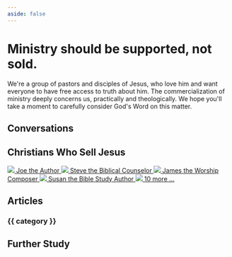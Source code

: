 ```yaml
---
aside: false
---
```


<script lang='ts' setup>

import {data as articles} from './articles.data'


// Group articles by category
// NOTE Main categories/articles hard-coded to preserve order, but more may be added (to end)
const categories = {
    "Freely Give": ['freely-give'],
    "Theology": ['defining-ministry', 'commerce-condemned', 'biblical-funding', 'colabor'],
    "Application": ['should-preachers-be-paid', 'paying-pastors', 'covering-costs', 'biblical-counseling', 'counseling-fees', 'ads'],
    "Licensing & Copyright": ['copyright-jesus-command-to-freely-give', 'copyright-and-the-bible', 'letting-go'],
    "Specific Passages": ['selling-truth', 'temple-cleansing', '1cor9', '1cor9-authority', 'commercializing-gods-word'],
    "Contemporary Commerce": ['bible-publishers', 'worship-tax', 'acbc'],
    "History": ['simony'],
    "Responses": [],
}

for (const article of articles){

    // Ignore if no category
    const category = article.frontmatter.category
    if (!category){
        continue
    }

    // Add category if it hasn't been hard-coded (for order) yet
    if (! (category in categories)){
        categories[category] = []
    }

    // Add article
    const article_id = article.url.split('/').pop()
    if (!categories[category].includes(article_id)){
        categories[category].push(article_id)
    }
}

</script>

<style lang='sass' scoped>

@media (min-width: 1300px)
    .categories, .conversations, .study
        display: grid
        grid-template-columns: 1fr 1fr
        column-gap: 48px

.profiles
    display: flex
    justify-content: space-around
    margin-top: 24px

    a
        flex-grow: 1
        flex-basis: 0
        display: flex
        flex-direction: column
        align-items: center
        text-align: center
        img
            width: 120px
            height: 120px
            border-radius: 50%
            object-fit: cover
            margin-bottom: 12px

    @media (max-width: 800px)
        a
            font-size: 14px
            line-height: 1.25
            img
                width: 60px
                height: 60px

.categories
    h3
        text-transform: uppercase
        background-color: hsl(50, 100%, 50%, 0.25)
        padding: 8px
        border-radius: 4px

</style>


# Ministry should be supported, not sold.
We're a group of pastors and disciples of Jesus, who love him and want everyone to have free access to truth about him. The commercialization of ministry deeply concerns us, practically and theologically. We hope you'll take a moment to carefully consider God's Word on this matter.

## Conversations

<div class='conversations'>
    <FeaturePreview url='/learn/conversations' image='/_assets/learn/conversations.jpg'
        title="Conversations about Selling Jesus" desc="Learn more about foundational issues around the Jesus-trade through a series of conversations between Tim and his pastor."></FeaturePreview>
    <FeaturePreview url='/learn/corinthians' image='/_assets/learn/corinthians.jpg'
        title="Conversations between Paul and the Corinthians" desc="Follow the flow of Paul's teaching on finance to the Corinthians across his letters to them."></FeaturePreview>
</div>


## Christians Who Sell Jesus

<div class='profiles'>
    <a href='/learn/profiles#joe-the-author'>
        <img src='/media/joe-the-author.jpg'>
        Joe the Author
    </a>
    <a href='/learn/profiles#steve-the-biblical-counselor'>
        <img src='/media/steve-the-biblical-counselor.jpg'>
        Steve the Biblical Counselor
    </a>
    <a href='/learn/profiles#james-the-worship-composer'>
        <img src='/media/james-the-worship-composer.jpg'>
        James the Worship Composer
    </a>
    <a href='/learn/profiles#susan-the-bible-study-author'>
        <img src='/media/susan.jpg'>
        Susan the Bible Study Author
    </a>
    <a href='/learn/profiles'>
        <img src='/_assets/learn/profiles.jpg'>
        10 more ...
    </a>
</div>


## Articles

<div class='categories'>
    <div v-for='[category, articles] in Object.entries(categories)'>
        <h3>{{ category }}</h3>
        <ArticlePreview v-for='(article, i) of articles' :id='article' :short='i !== 0'></ArticlePreview>
    </div>
</div>


## Further Study
<div class='study'>
    <FeaturePreview url='/learn/objections' image='/_assets/learn/objections.jpg'
        title="Common Objections" desc="Have your concerns answered."></FeaturePreview>
    <FeaturePreview url='/learn/resources' image='/_assets/learn/resources.jpg'
        title="Books and Other Resources" desc="Dive deeper into the historical, practical, exegetical, and theological matters related to the commercialization of Christianity."></FeaturePreview>
</div>

&nbsp;

<div style='text-align: center;'>
    <VPButton href="/act" text="Take Action"></VPButton>
</div>
